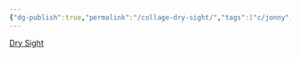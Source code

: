```yaml
---
{"dg-publish":true,"permalink":"/collage-dry-sight/","tags":["c/jonny","c/tree","c/winter","c/pink","c/letters","c/falling-to-pieces","c/dry","c/glasses"],"created":"2024-01-04T19:34:12.607-05:00","updated":"2024-01-04T19:34:57.623-05:00"}
---
```



[Dry Sight](https://www.instagram.com/p/CatGESdOreP/)
